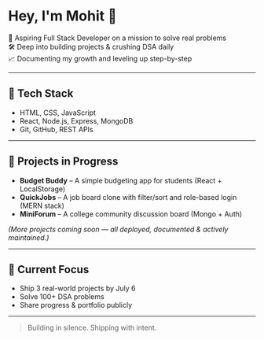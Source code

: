 # Hey, I'm Mohit 👋

🚀 Aspiring Full Stack Developer on a mission to solve real problems  
🛠️ Deep into building projects & crushing DSA daily  
📈 Documenting my growth and leveling up step-by-step

---

## 🔧 Tech Stack
- HTML, CSS, JavaScript  
- React, Node.js, Express, MongoDB  
- Git, GitHub, REST APIs

---

## 🚧 Projects in Progress
- **Budget Buddy** – A simple budgeting app for students (React + LocalStorage)  
- **QuickJobs** – A job board clone with filter/sort and role-based login (MERN stack)  
- **MiniForum** – A college community discussion board (Mongo + Auth)

*(More projects coming soon — all deployed, documented & actively maintained.)*

---

## 🎯 Current Focus
- Ship 3 real-world projects by July 6  
- Solve 100+ DSA problems  
- Share progress & portfolio publicly

---

> Building in silence. Shipping with intent.

